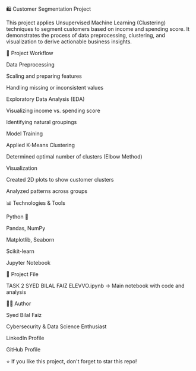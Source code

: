 🛍️ Customer Segmentation Project

This project applies Unsupervised Machine Learning (Clustering) techniques to segment customers based on income and spending score.
It demonstrates the process of data preprocessing, clustering, and visualization to derive actionable business insights.

🚀 Project Workflow

Data Preprocessing

Scaling and preparing features

Handling missing or inconsistent values

Exploratory Data Analysis (EDA)

Visualizing income vs. spending score

Identifying natural groupings

Model Training

Applied K-Means Clustering

Determined optimal number of clusters (Elbow Method)

Visualization

Created 2D plots to show customer clusters

Analyzed patterns across groups

📊 Technologies & Tools

Python 🐍

Pandas, NumPy

Matplotlib, Seaborn

Scikit-learn

Jupyter Notebook

📂 Project File

TASK 2 SYED BILAL FAIZ ELEVVO.ipynb → Main notebook with code and analysis

👨‍💻 Author

Syed Bilal Faiz

Cybersecurity & Data Science Enthusiast

LinkedIn Profile

GitHub Profile

⭐ If you like this project, don't forget to star this repo!
